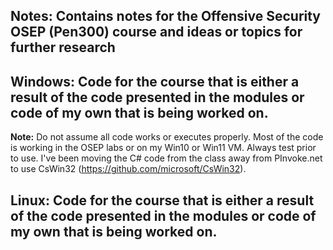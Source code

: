 
## Notes: Contains notes for the Offensive Security OSEP (Pen300) course and ideas or topics for further research


## Windows: Code for the course that is either a result of the code presented in the modules or code of my own that is being worked on.

**Note:** Do not assume all code works or executes properly. Most of the code is working in the OSEP labs or on my Win10 or Win11 VM. Always test prior to use. I've been moving the C# code from the class away from PInvoke.net to use CsWin32 (https://github.com/microsoft/CsWin32).


## Linux: Code for the course that is either a result of the code presented in the modules or code of my own that is being worked on.

